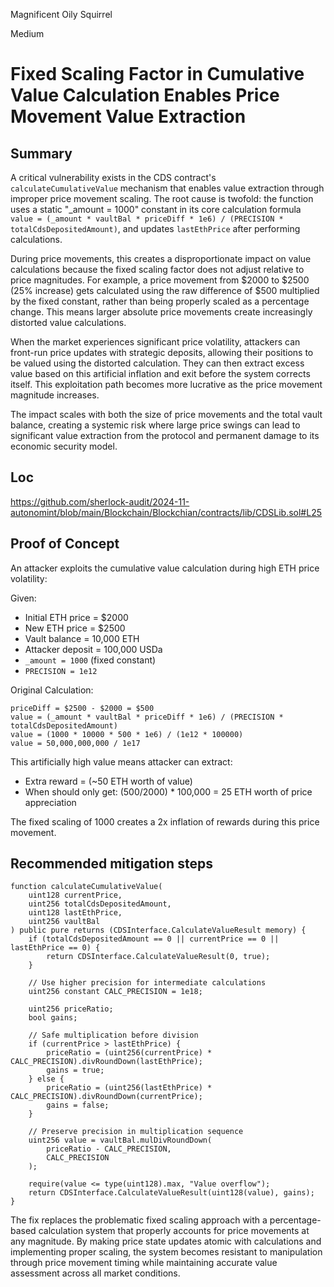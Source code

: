 Magnificent Oily Squirrel

Medium

# Fixed Scaling Factor in Cumulative Value Calculation Enables Price Movement Value Extraction

## Summary
A critical vulnerability exists in the CDS contract's `calculateCumulativeValue` mechanism that enables value extraction through improper price movement scaling. The root cause is twofold: the function uses a static "_amount = 1000" constant in its core calculation formula `value = (_amount * vaultBal * priceDiff * 1e6) / (PRECISION * totalCdsDepositedAmount)`, and updates `lastEthPrice` after performing calculations.

During price movements, this creates a disproportionate impact on value calculations because the fixed scaling factor does not adjust relative to price magnitudes. For example, a price movement from $2000 to $2500 (25% increase) gets calculated using the raw difference of $500 multiplied by the fixed constant, rather than being properly scaled as a percentage change. This means larger absolute price movements create increasingly distorted value calculations.

When the market experiences significant price volatility, attackers can front-run price updates with strategic deposits, allowing their positions to be valued using the distorted calculation. They can then extract excess value based on this artificial inflation and exit before the system corrects itself. This exploitation path becomes more lucrative as the price movement magnitude increases.

The impact scales with both the size of price movements and the total vault balance, creating a systemic risk where large price swings can lead to significant value extraction from the protocol and permanent damage to its economic security model.

## Loc

https://github.com/sherlock-audit/2024-11-autonomint/blob/main/Blockchain/Blockchian/contracts/lib/CDSLib.sol#L25

## Proof of Concept
An attacker exploits the cumulative value calculation during high ETH price volatility:

Given:
- Initial ETH price = $2000
- New ETH price = $2500
- Vault balance = 10,000 ETH
- Attacker deposit = 100,000 USDa
- `_amount = 1000` (fixed constant)
- `PRECISION = 1e12`

Original Calculation:
```solidity
priceDiff = $2500 - $2000 = $500
value = (_amount * vaultBal * priceDiff * 1e6) / (PRECISION * totalCdsDepositedAmount)
value = (1000 * 10000 * 500 * 1e6) / (1e12 * 100000)
value = 50,000,000,000 / 1e17
```

This artificially high value means attacker can extract:
- Extra reward = (~50 ETH worth of value)
- When should only get: (500/2000) * 100,000 = 25 ETH worth of price appreciation

The fixed scaling of 1000 creates a 2x inflation of rewards during this price movement.

## Recommended mitigation steps
```solidity
function calculateCumulativeValue(
    uint128 currentPrice,
    uint256 totalCdsDepositedAmount,
    uint128 lastEthPrice,
    uint256 vaultBal
) public pure returns (CDSInterface.CalculateValueResult memory) {
    if (totalCdsDepositedAmount == 0 || currentPrice == 0 || lastEthPrice == 0) {
        return CDSInterface.CalculateValueResult(0, true);
    }

    // Use higher precision for intermediate calculations
    uint256 constant CALC_PRECISION = 1e18;
    
    uint256 priceRatio;
    bool gains;
    
    // Safe multiplication before division
    if (currentPrice > lastEthPrice) {
        priceRatio = (uint256(currentPrice) * CALC_PRECISION).divRoundDown(lastEthPrice);
        gains = true;
    } else {
        priceRatio = (uint256(lastEthPrice) * CALC_PRECISION).divRoundDown(currentPrice);
        gains = false;
    }
    
    // Preserve precision in multiplication sequence
    uint256 value = vaultBal.mulDivRoundDown(
        priceRatio - CALC_PRECISION,
        CALC_PRECISION
    );

    require(value <= type(uint128).max, "Value overflow");
    return CDSInterface.CalculateValueResult(uint128(value), gains);
}
```

The fix replaces the problematic fixed scaling approach with a percentage-based calculation system that properly accounts for price movements at any magnitude. By making price state updates atomic with calculations and implementing proper scaling, the system becomes resistant to manipulation through price movement timing while maintaining accurate value assessment across all market conditions.